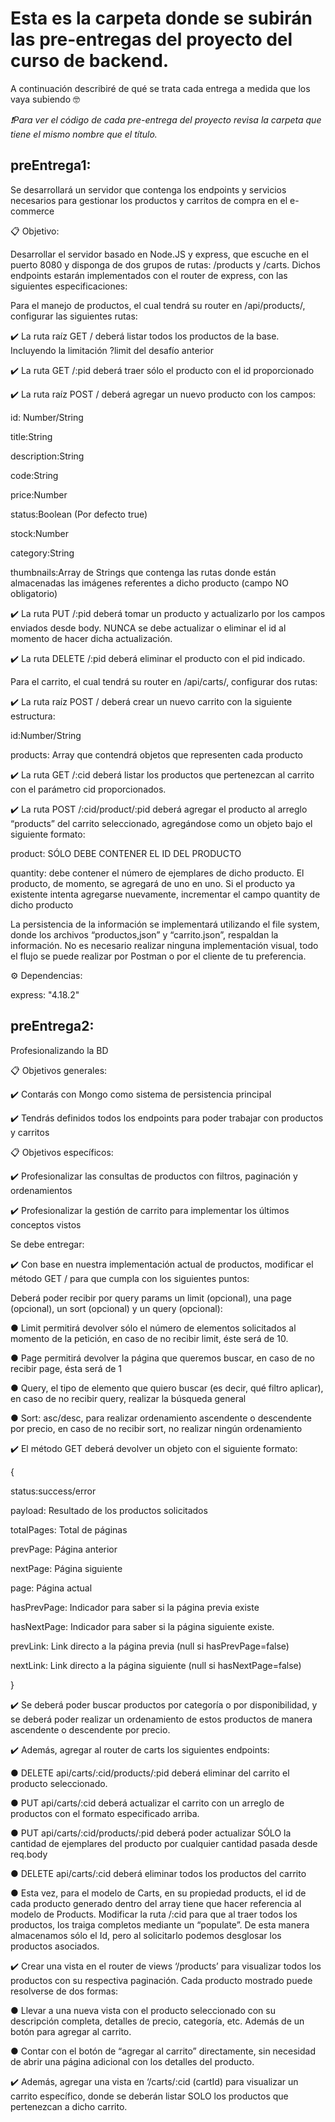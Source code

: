# Esta es la carpeta donde se subirán las pre-entregas del proyecto del curso de backend.
<p>
A continuación describiré de qué se trata cada entrega a medida que los vaya subiendo 🤓
</p>

_❗Para ver el código de cada pre-entrega del proyecto revisa la carpeta que tiene el mismo nombre que el título._

## preEntrega1: 
<p>
Se desarrollará un servidor que contenga los endpoints y servicios necesarios para gestionar los productos y carritos de compra en el e-commerce
</p>
<p>📋 Objetivo:</p>
<p>Desarrollar el servidor basado en Node.JS y express, que escuche en el puerto 8080 y disponga de dos grupos de rutas: /products y /carts. Dichos endpoints estarán implementados con el router de express, con las siguientes especificaciones:</p>
    <p>Para el manejo de productos, el cual tendrá su router en /api/products/, configurar las siguientes rutas:</p>
        <p>✔️ La ruta raíz GET / deberá listar todos los productos de la base. Incluyendo la limitación ?limit del desafío anterior</p>
        <p>✔️ La ruta GET /:pid deberá traer sólo el producto con el id proporcionado</p>
        <p>✔️ La ruta raíz POST / deberá agregar un nuevo producto con los campos:</p>
            <p>id: Number/String</p>
            <p>title:String</p>
            <p>description:String</p>
            <p>code:String</p>
            <p>price:Number</p>
            <p>status:Boolean (Por defecto true)</p>
            <p>stock:Number</p>
            <p>category:String</p>
            <p>thumbnails:Array de Strings que contenga las rutas donde están almacenadas las imágenes referentes a dicho producto (campo NO obligatorio)</p>
        <p>✔️ La ruta PUT /:pid deberá tomar un producto y actualizarlo por los campos enviados desde body. NUNCA se debe actualizar o eliminar el id al momento de hacer dicha actualización.</P>
        <p>✔️ La ruta DELETE /:pid deberá eliminar el producto con el pid indicado.
        </p>
    <p>Para el carrito, el cual tendrá su router en /api/carts/, configurar dos rutas:</p>
        <p>✔️ La ruta raíz POST / deberá crear un nuevo carrito con la siguiente estructura:</p>
            <p>id:Number/String</p>
            <p>products: Array que contendrá objetos que representen cada producto</p>
        <p>✔️ La ruta GET /:cid deberá listar los productos que pertenezcan al carrito con el parámetro cid proporcionados.</p>
        <p>✔️ La ruta POST  /:cid/product/:pid deberá agregar el producto al arreglo “products” del carrito seleccionado, agregándose como un objeto bajo el siguiente formato:</p>
            <p>product: SÓLO DEBE CONTENER EL ID DEL PRODUCTO</p>
            <p>quantity: debe contener el número de ejemplares de dicho producto. El producto, de momento, se agregará de uno en uno. Si el producto ya existente intenta agregarse nuevamente, incrementar el campo quantity de dicho producto
            </p>
    <p>La persistencia de la información se implementará utilizando el file system, donde los archivos “productos,json” y “carrito.json”, respaldan la información.
No es necesario realizar ninguna implementación visual, todo el flujo se puede realizar por Postman o por el cliente de tu preferencia.
</p>
<p>⚙️ Dependencias:</p>
    <p>express: "4.18.2"
</p>

## preEntrega2: 

<p>Profesionalizando la BD
</p>
<p>📋 Objetivos generales:</p>
<p>✔️ Contarás con Mongo como sistema de persistencia principal</p>
<p>✔️ Tendrás definidos todos los endpoints para poder trabajar con productos y carritos
</p>
<p>📋 Objetivos específicos:</p>
<p>✔️ Profesionalizar las consultas de productos con filtros, paginación y ordenamientos</p>
<p>✔️ Profesionalizar la gestión de carrito para implementar los últimos conceptos vistos
</p>
<p>Se debe entregar:</p>
<p>✔️ Con base en nuestra implementación actual de productos, modificar el método GET / para que cumpla con los siguientes puntos:</p>
    <p>Deberá poder recibir por query params un limit (opcional), una page (opcional), un sort (opcional) y un query (opcional):</p>
        <p>● Limit permitirá devolver sólo el número de elementos solicitados al momento de la petición, en caso de no recibir limit, éste será de 10.</p>
        <p>● Page permitirá devolver la página que queremos buscar, en caso de no recibir page, ésta será de 1</p>
        <p>● Query, el tipo de elemento que quiero buscar (es decir, qué filtro aplicar), en caso de no recibir query, realizar la búsqueda general</p>
        <p>● Sort: asc/desc, para realizar ordenamiento ascendente o descendente por precio, en caso de no recibir sort, no realizar ningún ordenamiento</p>
<p>✔️ El método GET deberá devolver un objeto con el siguiente formato:
    <p>{</p>
    <p>status:success/error</p>
    <p>payload: Resultado de los productos solicitados</p>
    <p>totalPages: Total de páginas</p>
    <p>prevPage: Página anterior</p>
    <p>nextPage: Página siguiente</p>
    <p>page: Página actual</p>
    <p>hasPrevPage: Indicador para saber si la página previa existe</p>
    <p>hasNextPage: Indicador para saber si la página siguiente existe.</p>
    <p>prevLink: Link directo a la página previa (null si hasPrevPage=false)</p>
    <p>nextLink: Link directo a la página siguiente (null si hasNextPage=false)</p>
    <p>}</p>
</p>
<p>✔️ Se deberá poder buscar productos por categoría o por disponibilidad, y se deberá poder realizar un ordenamiento de estos productos de manera ascendente o descendente por precio.</p>
<p>✔️ Además, agregar al router de carts los siguientes endpoints:</p>
    <p>● DELETE api/carts/:cid/products/:pid deberá eliminar del carrito el producto seleccionado.</p>
    <p>● PUT api/carts/:cid deberá actualizar el carrito con un arreglo de productos con el formato especificado arriba.</p>
    <p>● PUT api/carts/:cid/products/:pid deberá poder actualizar SÓLO la cantidad de ejemplares del producto por cualquier cantidad pasada desde req.body</p>
    <p>● DELETE api/carts/:cid deberá eliminar todos los productos del carrito </p>
    <p>● Esta vez, para el modelo de Carts, en su propiedad products, el id de cada producto generado dentro del array tiene que hacer referencia al modelo de Products. Modificar la ruta /:cid para que al traer todos los productos, los traiga completos mediante un “populate”. De esta manera almacenamos sólo el Id, pero al solicitarlo podemos desglosar los productos asociados.</p>
<p>✔️ Crear una vista en el router de views ‘/products’ para visualizar todos los productos con su respectiva paginación. Cada producto mostrado puede resolverse de dos formas:</p>
    <p>● Llevar a una nueva vista con el producto seleccionado con su descripción completa, detalles de precio, categoría, etc. Además de un botón para agregar al carrito.</p>
    <p>● Contar con el botón de “agregar al carrito” directamente, sin necesidad de abrir una página adicional con los detalles del producto.</p>
<p>✔️ Además, agregar una vista en ‘/carts/:cid (cartId) para visualizar un carrito específico, donde se deberán listar SOLO los productos que pertenezcan a dicho carrito.</p>   
